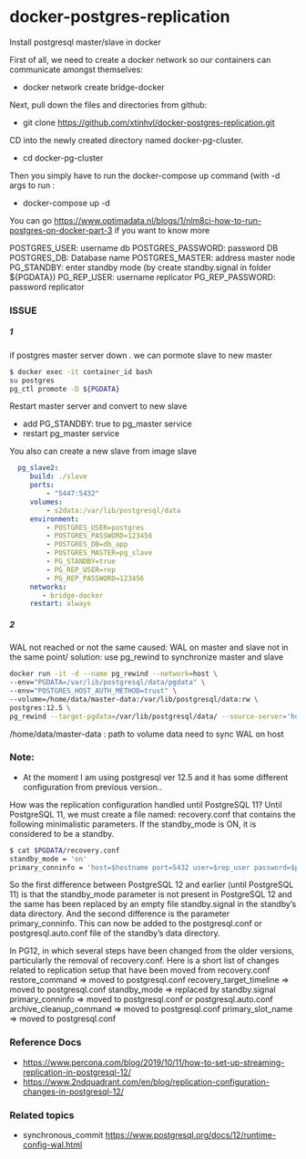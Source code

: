 # docker-postgres-replication

Install postgresql master/slave in docker

First of all, we need to create a docker network so our containers can communicate amongst themselves:

   - docker network create bridge-docker

Next, pull down the files and directories from github:

   - git clone https://github.com/xtinhvl/docker-postgres-replication.git
  
CD into the newly created directory named docker-pg-cluster.

   - cd docker-pg-cluster

Then you simply have to run the docker-compose up command (with  -d args to run :

   - docker-compose up -d

You can go https://www.optimadata.nl/blogs/1/nlm8ci-how-to-run-postgres-on-docker-part-3 if you want to know more

POSTGRES_USER: username db
POSTGRES_PASSWORD: password DB
POSTGRES_DB: Database name
POSTGRES_MASTER: address master node
PG_STANDBY: enter standby mode (by create standby.signal in folder ${PGDATA})
PG_REP_USER: username replicator
PG_REP_PASSWORD: password replicator

### ISSUE

##### 1
if postgres master server down . we can pormote slave  to new master 
```sh
$ docker exec -it container_id bash
su postgres
pg_ctl promote -D ${PGDATA}
```
Restart master server and convert to new slave 
- add PG_STANDBY: true to pg_master service 
- restart pg_master service

You also can create a new slave from image slave 
```yml
  pg_slave2:
     build: ./slave
     ports:
         - "5447:5432"
     volumes:
         - s2data:/var/lib/postgresql/data
     environment:
         - POSTGRES_USER=postgres
         - POSTGRES_PASSWORD=123456
         - POSTGRES_DB=db_app
         - POSTGRES_MASTER=pg_slave
         - PG_STANDBY=true
         - PG_REP_USER=rep
         - PG_REP_PASSWORD=123456
     networks:
        - bridge-docker
     restart: always
```

##### 2
WAL not reached or not the same 
caused: WAL on master and slave not in the same point/
solution: use pg_rewind to synchronize master and slave
```sh
docker run -it -d --name pg_rewind --network=host \
--env="PGDATA=/var/lib/postgresql/data/pgdata" \
--env="POSTGRES_HOST_AUTH_METHOD=trust" \
--volume=/home/data/master-data:/var/lib/postgresql/data:rw \
postgres:12.5 \
pg_rewind --target-pgdata=/var/lib/postgresql/data/ --source-server='host=address_master port=5445 dbname=db_app user=rep password=123456'
```
/home/data/master-data : path to volume data need to sync WAL on host

### Note: 
   - At the moment I am using postgresql ver 12.5 and it has some different configuration from previous version..
  
How was the replication configuration handled until PostgreSQL 11?
Until PostgreSQL 11, we must create a file named: recovery.conf that contains the following minimalistic parameters. If the standby_mode is ON, it is considered to be a standby.

```sh
$ cat $PGDATA/recovery.conf
standby_mode = 'on'
primary_conninfo = 'host=$hostname port=5432 user=$rep_user password=$pass'
```
So the first difference between PostgreSQL 12 and earlier (until PostgreSQL 11) is that the standby_mode parameter is not present in PostgreSQL 12 and the same has been replaced by an empty file standby.signal in the standby’s data directory. And the second difference is the parameter primary_conninfo. This can now be added to the postgresql.conf or postgresql.auto.conf file of the standby’s data directory.

In PG12, in which several steps have been changed from the older versions, particularly the removal of recovery.conf.
Here is a short list of changes related to replication setup that have been moved from recovery.conf
restore_command => moved to postgresql.conf
recovery_target_timeline => moved to postgresql.conf
standby_mode => replaced by standby.signal
primary_conninfo => moved to postgresql.conf or postgresql.auto.conf
archive_cleanup_command => moved to postgresql.conf
primary_slot_name => moved to postgresql.conf

### Reference Docs
  - https://www.percona.com/blog/2019/10/11/how-to-set-up-streaming-replication-in-postgresql-12/
  - https://www.2ndquadrant.com/en/blog/replication-configuration-changes-in-postgresql-12/

### Related topics
  - synchronous_commit https://www.postgresql.org/docs/12/runtime-config-wal.html
